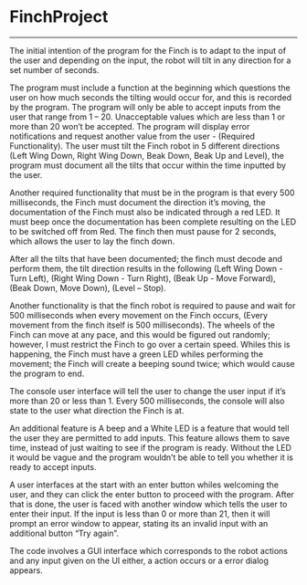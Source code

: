 # FinchProject
--------------

The initial intention of the program for the Finch is to adapt to the input of the user and depending on the input, the robot will tilt in any direction for a set number of seconds. 

The program must include a function at the beginning which questions the user on how much seconds the tilting would occur for, and this is recorded by the program. The program will only be able to accept inputs from the user that range from 1 – 20. Unacceptable values which are less than 1 or more than 20 won’t be accepted. The program will display error notifications and request another value from the user - (Required Functionality). The user must tilt the Finch robot in 5 different directions (Left Wing Down, Right Wing Down, Beak Down, Beak Up and Level), the program must document all the tilts that occur within the time inputted by the user. 

Another required functionality that must be in the program is that every 500 milliseconds, the Finch must document the direction it’s moving, the documentation of the Finch must also be indicated through a red LED. It must beep once the documentation has been complete resulting on the LED to be switched off from Red. The finch then must pause for 2 seconds, which allows the user to lay the finch down.

After all the tilts that have been documented; the finch must decode and perform them, the tilt direction results in the following 
(Left Wing Down - Turn Left), (Right Wing Down -  Turn Right), (Beak Up - Move Forward), (Beak Down, Move Down), (Level – Stop). 

Another functionality is that the finch robot is required to pause and wait for 500 milliseconds when every movement on the Finch occurs, (Every movement from the finch itself is 500 milliseconds). The wheels of the Finch can move at any pace, and this would be figured out randomly; however, I must restrict the Finch to go over a certain speed. Whiles this is happening, the Finch must have a green LED whiles performing the movement; the Finch will create a beeping sound twice; which would cause the program to end.

The console user interface will tell the user to change the user input if it’s more than 20 or less than 1. Every 500 milliseconds, the console will also state to the user what direction the Finch is at.

An additional feature is A beep and a White LED is a feature that would tell the user they are permitted to add inputs. This feature allows them to save time, instead of just waiting to see if the program is ready. Without the LED it would be vague and the program wouldn’t be able to tell you whether it is ready to accept inputs. 

A user interfaces at the start with an enter button whiles welcoming the user, and they can click the enter button to proceed with the program. After that is done, the user is faced with another window which tells the user to enter their input. If the input is less than 0 or more than 21, then it will prompt an error window to appear, stating its an invalid input with an additional button “Try again”.

The code involves a GUI interface which corresponds to the robot actions and any input given on the UI either, a action occurs or a error dialog appears.
